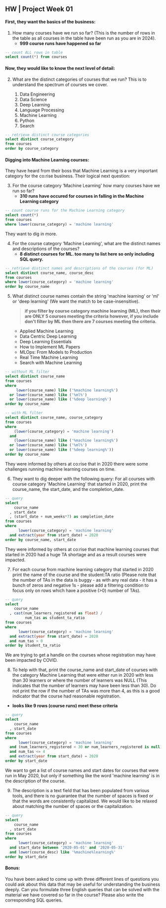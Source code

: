 
## HW | Project Week 01


#### First, they want the basics of the business:

1. How many courses have we run so far? (This is the number of rows in the table as all courses in the table have been run as you are in 2024).
    - **999 course runs have happened so far**

```sql
-- count ALL rows in table
select count(*) from courses
```

#### Now, they would like to know the next level of detail:

2. What are the distinct categories of courses that we run? This is to understand the spectrum of courses we cover.

    1. Data Engineering
    2. Data Science
    3. Deep Learning
    4. Language Processing
    5. Machine Learning
    6. Python
    7. Search

```sql
-- retrieve distinct course categories
select distinct course_category 
from courses 
order by course_category
```


#### Digging into Machine Learning courses:

They have heard from their boss that Machine Learning is a very important category for the co:rise business. Their logical next question: 

3. For the course category 'Machine Learning' how many courses have we run so far?
    - **310 runs have occured for courses in falling in the Machine Learning category**

```sql
-- count course runs for the Machine Learning category
select count(*)
from courses
where lower(course_category) = 'machine learning'
```


They want to dig in more. 

4. For the course category 'Machine Learning', what are the distinct names and descriptions of the courses?
    - **8 distinct courses for ML. too many to list here so only including SQL query.**

```sql
-- retrieve distinct names and descriptions of the courses (for ML)
select distinct course_name, course_desc
from courses
where lower(course_category) = 'machine learning'
order by course_name
```


5. What distinct course names contain the string 'machine learning' or 'ml' or 'deep learning' (We want the match to be case-insensitive).
    > **if you filter by course category machine learning (ML), then their are ONLY 5 courses meeting the criteria**
    > **however, if you include don't filter by ML then there are 7 courses meeting the criteria.**

    - Applied Machine Learning
    - Data Centric Deep Learning
    - Deep Learning Essentials
    - How to Implement ML Papers
    - MLOps: From Models to Production
    - Real Time Machine Learning
    - Search with Machine Learning

```sql
-- without ML filter
select distinct course_name
from courses
where 
     lower(course_name) like ('%machine learning%')
  or lower(course_name) like ('%ml%')
  or lower(course_name) like ('%deep learning%')
order by course_name
```

```sql
-- with ML filter
select distinct course_name, course_category
from courses
where 
    (lower(course_category) = 'machine learning')
  and 
    (lower(course_name) like ('%machine learning%')
  or lower(course_name) like ('%ml%')
  or lower(course_name) like ('%deep learning%'))
order by course_name
```


They were informed by others at co:rise that in 2020 there were some challenges running machine learning courses on time. 

6. They want to dig deeper with the following query: For all courses with course category 'Machine Learning' that started in 2020, print the course_name, the start_date, and the completion_date.

```sql
-- query
select 
    course_name
  , start_date
  , (start_date + num_weeks*7) as completion_date
from courses
where 
      lower(course_category) = 'machine learning'
  and extract(year from start_date) = 2020
order by course_name, start_date
```

They were informed by others at co:rise that machine learning courses that started in 2020 had a huge TA shortage and as a result courses were impacted. 

7. For each course from machine learning category that started in 2020 print the name of the course and the student:TA ratio (Please note that the number of TAs in the data is buggy - as with any real data - it has a bunch of zeros and negative 1s - please add a filtering condition to focus only on rows which have a positive (>0) number of TAs). 

```sql
-- query
select 
    course_name
  , cast(num_learners_registered as float) / 
         num_tas as student_ta_ratio
from courses
where 
      lower(course_category) = 'machine learning'
  and extract(year from start_date) = 2020
  and num_tas > 0
order by student_ta_ratio
```

We are trying to get a handle on the courses whose registration may have been impacted by COVID. 

8. To help with that, print the course_name and start_date of courses with the category Machine Learning that were either run in 2020 with less than 30 learners or where the number of learners was NULL (This indicates that the number of learners may have been less than 30). Do not print the row if the number of TAs was more than 4, as this is a good indicator that the course had reasonable registration.
  - **looks like 9 rows (course runs) meet these criteria**

```sql
-- query
select 
    course_name
  , start_date
from courses
where 
      lower(course_category) = 'machine learning'
  and (num_learners_registered < 30 or num_learners_registered is null)    
  and num_tas <= 4
  and extract(year from start_date) = 2020
order by start_date
```

We want to get a list of course names and start dates for courses that were run in May 2020, but only if something like the word 'machine learning' is in the description of the course. 

9. The description is a text field that has been populated from various tools, and there is no guarantee that the number of spaces is fixed or that the words are consistently capitalized. We would like to be relaxed about matching the number of spaces or the capitalization. 

```sql
-- query
select 
    course_name
  , start_date
from courses
where 
      lower(course_category) = 'machine learning'
  and start_date between '2020-05-01' and '2020-05-31'
  and lower(course_desc) like '%machine%learning%'
order by start_date
```


#### Bonus:

You have been asked to come up with three different lines of questions you could ask about this data that may be useful for understanding the business deeply. Can you formulate three English queries that can be solved with the material we have covered so far in the course? Please also write the corresponding SQL queries.